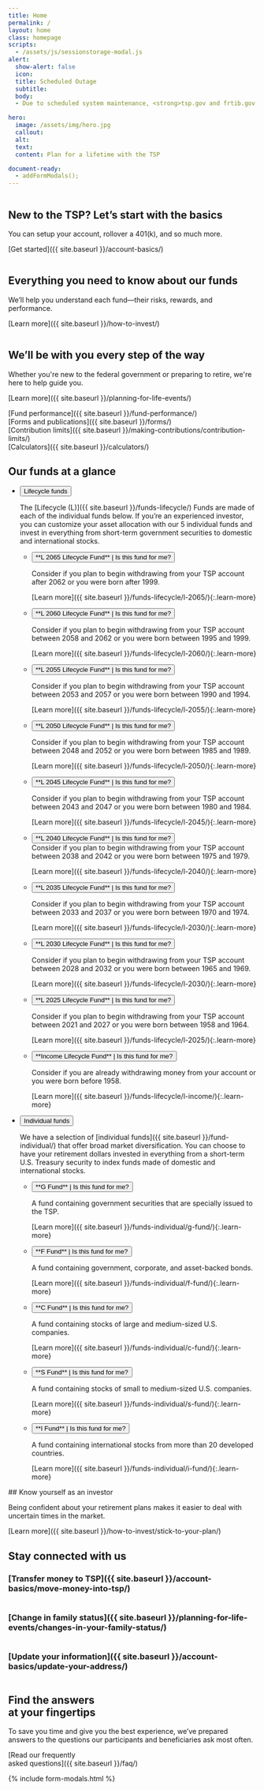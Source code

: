 ```yaml
---
title: Home
permalink: /
layout: home
class: homepage
scripts:
  - /assets/js/sessionstorage-modal.js
alert:
  show-alert: false
  icon:
  title: Scheduled Outage
  subtitle:
  body:
  - Due to scheduled system maintenance, <strong>tsp.gov and frtib.gov will be unavailable</strong> Saturday, April 13, from 8:00 a.m. to 11:30 a.m. eastern time.  Thank you for your patience.

hero:
  image: /assets/img/hero.jpg
  callout:
  alt:
  text:
  content: Plan for a lifetime with the TSP

document-ready:
  - addFormModals();
---
```

<section class="home-getting-started">
<div class="usa-grid">

<!-- NEW TO THE TSP? -->

<div class="usa-width-one-third column" markdown="1">
<div markdown="1">
  <div class="icon">
  <img src="{{ site.baseurl }}/assets/img/icons/sun.svg" alt="">
  </div>

## New to the TSP? Let’s start with the basics

You can setup your account, rollover a 401(k), and so much more.

</div>

[Get started]({{ site.baseurl }}/account-basics/)

</div>

<!-- EVERYTHING YOU NEED -->

<div class="usa-width-one-third" markdown="1">
<div markdown="1">
  <div class="icon">
  <img src="{{ site.baseurl }}/assets/img/icons/graph_up.svg" alt="">
  </div>

## Everything you need to know about our funds

We’ll help you understand each fund—their risks, rewards, and performance.

</div>

[Learn more]({{ site.baseurl }}/how-to-invest/)

</div>
<!-- WE'LL BE WITH YOU -->
<div class="usa-width-one-third" markdown="1">
<div markdown="1">
  <div class="icon">
  <img src="{{ site.baseurl }}/assets/img/icons/team_blue.svg" alt="" class="team">
  </div>

## We’ll be with you every step of the way

Whether you're new to the federal government or preparing to retire, we're here to help guide you.

</div>

[Learn more]({{ site.baseurl }}/planning-for-life-events/)

</div>

</div>
</section>

<!-- QUICK LINKS -->

<section class="quick-links homepage">
<div class="usa-grid">
<div class="usa-width-one-fourth" markdown="1">
[Fund performance]({{ site.baseurl }}/fund-performance/)
</div>
<div class="usa-width-one-fourth" markdown="1">
[Forms and publications]({{ site.baseurl }}/forms/)
</div>
<div class="usa-width-one-fourth" markdown="1">
[Contribution limits]({{ site.baseurl }}/making-contributions/contribution-limits/)
</div>
<div class="usa-width-one-fourth" markdown="1">
[Calculators]({{ site.baseurl }}/calculators/)
</div>
</div>
</section>

<!-- OUR FUNDS AT A GLANCE -->

<section id="home-our-funds" markdown="1">

## Our funds at a glance

<div class="usa-grid">
<div class="usa-width-one-whole" markdown="1">

<ul class="usa-accordion usa-tabs">
<!-- Lifecycle funds -->
<li>
<button class="usa-accordion-button" aria-expanded="true" aria-controls="lifecycle">
Lifecycle funds
</button>
<div id="lifecycle" class="usa-accordion-content" markdown="1">

The [Lifecycle (L)]({{ site.baseurl }}/funds-lifecycle/) Funds are made of each of the individual funds below. If you’re an experienced investor, you can customize your asset allocation with our 5 individual funds and invest in everything from short-term government securities to domestic and international stocks.

<ul class="usa-accordion lifecycle-funds">
<li>
<button class="usa-accordion-button"
aria-expanded="false"
aria-controls="l2065" markdown="1">
**L 2065 Lifecycle Fund** | <span class="secondary">Is this fund for me?</span>
</button>
<div id="l2065" class="usa-accordion-content" markdown="1">

Consider if you plan to begin withdrawing from your TSP account after 2062 or you were born after 1999.

[Learn more]({{ site.baseurl }}/funds-lifecycle/l-2065/){:.learn-more}

</div>
</li>

<li>
<button class="usa-accordion-button"
aria-expanded="false"
aria-controls="l2060" markdown="1">
**L 2060 Lifecycle Fund** | <span class="secondary">Is this fund for me?</span>
</button>
<div id="l2060" class="usa-accordion-content" markdown="1">

Consider if you plan to begin withdrawing from your TSP account between 2058 and 2062 or you were born between 1995 and 1999.

[Learn more]({{ site.baseurl }}/funds-lifecycle/l-2060/){:.learn-more}

</div>
</li>

<li>
<button class="usa-accordion-button"
aria-expanded="false"
aria-controls="l2055" markdown="1">
**L 2055 Lifecycle Fund** | <span class="secondary">Is this fund for me?</span>
</button>
<div id="l2055" class="usa-accordion-content" markdown="1">

Consider if you plan to begin withdrawing from your TSP account between 2053 and 2057 or you were born between 1990 and 1994.

[Learn more]({{ site.baseurl }}/funds-lifecycle/l-2055/){:.learn-more}

</div>
</li>

<li>
<button class="usa-accordion-button"
aria-expanded="false"
aria-controls="l2050" markdown="1">
**L 2050 Lifecycle Fund** | <span class="secondary">Is this fund for me?</span>
</button>
<div id="l2050" class="usa-accordion-content" markdown="1">

Consider if you plan to begin withdrawing from your TSP account between 2048 and 2052 or you were born between 1985 and 1989.

[Learn more]({{ site.baseurl }}/funds-lifecycle/l-2050/){:.learn-more}

</div>
</li>

<li>
<button class="usa-accordion-button"
aria-expanded="false"
aria-controls="l2045" markdown="1">
**L 2045 Lifecycle Fund** | <span class="secondary">Is this fund for me?</span>
</button>
<div id="l2045" class="usa-accordion-content" markdown="1">

Consider if you plan to begin withdrawing from your TSP account between 2043 and 2047 or you were born between 1980 and 1984.

[Learn more]({{ site.baseurl }}/funds-lifecycle/l-2045/){:.learn-more}

</div>
</li>

<li>
<button class="usa-accordion-button"
aria-expanded="false"
aria-controls="l2040" markdown="1">
**L 2040 Lifecycle Fund** | <span class="secondary">Is this fund for me?</span>
</button>
<div id="l2040" class="usa-accordion-content" markdown="1">
Consider if you plan to begin withdrawing from your TSP account between 2038 and 2042 or you were born between 1975 and 1979.

[Learn more]({{ site.baseurl }}/funds-lifecycle/l-2040/){:.learn-more}
</div>
</li>

<li>
<button class="usa-accordion-button"
aria-expanded="false"
aria-controls="l2035" markdown="1">
**L 2035 Lifecycle Fund** | <span class="secondary">Is this fund for me?</span>
</button>
<div id="l2035" class="usa-accordion-content" markdown="1">

Consider if you plan to begin withdrawing from your TSP account between 2033 and 2037 or you were born between 1970 and 1974.

[Learn more]({{ site.baseurl }}/funds-lifecycle/l-2030/){:.learn-more}

</div>
</li>

<li>
<button class="usa-accordion-button"
aria-expanded="false"
aria-controls="l2030" markdown="1">
**L 2030 Lifecycle Fund** | <span class="secondary">Is this fund for me?</span>
</button>
<div id="l2030" class="usa-accordion-content" markdown="1">

Consider if you plan to begin withdrawing from your TSP account between 2028 and 2032 or you were born between 1965 and 1969.

[Learn more]({{ site.baseurl }}/funds-lifecycle/l-2030/){:.learn-more}

</div>
</li>

<li>
<button class="usa-accordion-button"
aria-expanded="false"
aria-controls="l2025" markdown="1">
**L 2025 Lifecycle Fund** | <span class="secondary">Is this fund for me?</span>
</button>
<div id="l2025" class="usa-accordion-content" markdown="1">

Consider if you plan to begin withdrawing from your TSP account between 2021 and 2027 or you were born between 1958 and 1964.

[Learn more]({{ site.baseurl }}/funds-lifecycle/l-2025/){:.learn-more}

</div>
</li>

<li>
<button class="usa-accordion-button"
aria-expanded="false"
aria-controls="lincome" markdown="1">
**Income Lifecycle Fund** | <span class="secondary">Is this fund for me?</span>
</button>
<div id="lincome" class="usa-accordion-content" markdown="1">

Consider if you are already withdrawing money from your account or you were born before 1958.

[Learn more]({{ site.baseurl }}/funds-lifecycle/l-income/){:.learn-more}

</div>
</li>
</ul>
</div> <!-- end div id="lifecycle" -->
</li>
<!-- Individual funds -->
<li>
<button class="usa-accordion-button" aria-expanded="false" aria-controls="a2">
Individual funds
</button>
<div id="a2" class="usa-accordion-content" markdown="1">

We have a selection of [individual funds]({{ site.baseurl }}/fund-individual/) that offer broad market diversification. You can choose to have your retirement dollars invested in everything from a short-term U.S. Treasury security to index funds made of domestic and international stocks.

<ul class="usa-accordion lifecycle-funds">
<li>
<button class="usa-accordion-button"
aria-expanded="false"
aria-controls="i1" markdown="1">
**G Fund** | <span class="secondary">Is this fund for me?</span>
</button>
<div id="i1" class="usa-accordion-content" markdown="1">

A fund containing government securities that are specially issued to the TSP.

[Learn more]({{ site.baseurl }}/funds-individual/g-fund/){:.learn-more}

</div>
</li>

<li>
<button class="usa-accordion-button"
aria-expanded="false"
aria-controls="i2" markdown="1">
**F Fund** | <span class="secondary">Is this fund for me?</span>
</button>
<div id="i2" class="usa-accordion-content" markdown="1">

A fund containing government, corporate, and asset-backed bonds.

[Learn more]({{ site.baseurl }}/funds-individual/f-fund/){:.learn-more}

</div>
</li>
<li>
<button class="usa-accordion-button"
aria-expanded="false"
aria-controls="i3" markdown="1">
**C Fund** | <span class="secondary">Is this fund for me?</span>
</button>
<div id="i3" class="usa-accordion-content" markdown="1">

A fund containing stocks of large and medium-sized U.S. companies.

[Learn more]({{ site.baseurl }}/funds-individual/c-fund/){:.learn-more}

</div>
</li>

<li>
<button class="usa-accordion-button"
aria-expanded="false"
aria-controls="i4" markdown="1">
**S Fund** | <span class="secondary">Is this fund for me?</span>
</button>
<div id="i4" class="usa-accordion-content" markdown="1">

A fund containing stocks of small to medium-sized U.S. companies.

[Learn more]({{ site.baseurl }}/funds-individual/s-fund/){:.learn-more}

</div>
</li>
<li>
<button class="usa-accordion-button"
aria-expanded="false"
aria-controls="i5" markdown="1">
**I Fund** | <span class="secondary">Is this fund for me?</span>
</button>
<div id="i5" class="usa-accordion-content" markdown="1">

A fund containing international stocks from more than 20 developed countries.

[Learn more]({{ site.baseurl }}/funds-individual/i-fund/){:.learn-more}

</div>
</li>
</ul>

</div>
</li>
</ul>

</div>
</div>
</section>

<!-- WHEN YOU KNOW YOURSELF -->

<section class="section-investor">
<div class="usa-grid">
<div class="usa-width-one-half usa-learn-more" markdown="1">
## Know yourself as an investor

Being confident about your retirement plans makes it easier to deal with uncertain times in the market.

[Learn more]({{ site.baseurl }}/how-to-invest/stick-to-your-plan/)

<!-- maybe link to BYI tool or Stick to Your Plan language that I just discovered doesn't, but should and will eventually exist. -->

</div>
</div>
</section>

<!-- STAY CONNECTED -->

<section class="section-connected" markdown="1">

## Stay connected with us

<div class="usa-grid">
<!-- Transfers money to TSP -->
<div class="usa-width-one-third" markdown="1">

### [Transfer money to TSP]({{ site.baseurl }}/account-basics/move-money-into-tsp/)

<img src="{{ site.baseurl }}/assets/img/icons/money.svg" alt="">
</div>

<!-- Change in family status -->

<div class="usa-width-one-third" markdown="1">

### [Change in family status]({{ site.baseurl }}/planning-for-life-events/changes-in-your-family-status/)

<img src="{{ site.baseurl }}/assets/img/icons/family_blue.svg" alt="">
</div>

<!-- Update your information -->

<div class="usa-width-one-third" markdown="1">

### [Update your information]({{ site.baseurl }}/account-basics/update-your-address/)

<img src="{{ site.baseurl }}/assets/img/icons/individual_blue.svg" alt="" class="team">
</div>

</div>
</section>

<!-- FIND THE ANSWERS -->

<section class="section-find-answers">
<div class="usa-grid">
<div class="usa-width-one-whole" markdown="1">

## Find the answers<br />at your fingertips

To save you time and give you the best experience, we’ve prepared answers to the questions our participants and beneficiaries ask most often.

[Read our frequently <br />asked questions]({{ site.baseurl }}/faq/)

</div>
</div>
</section>

{% include form-modals.html %}

